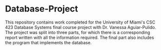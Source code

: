 # Database-Project

This repository contains work completed for the University of Miami's CSC 423 Database Systems final course project with Dr. Vanessa Aguiar-Pulido. 
The project was split into three parts, for which there is a corresponding report written with all the information required.
The final part also includes the program that implements the database.
